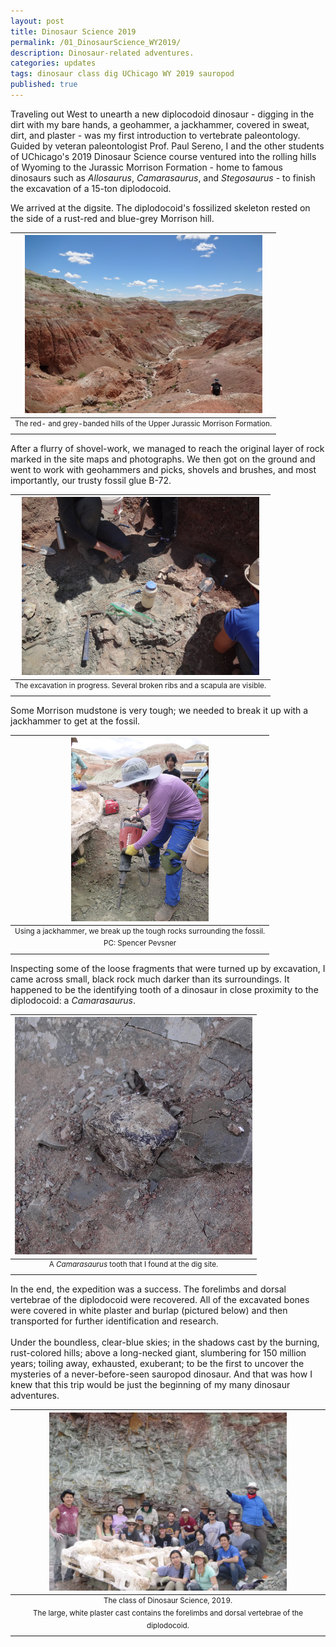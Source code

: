 ```yaml
---
layout: post
title: Dinosaur Science 2019
permalink: /01_DinosaurScience_WY2019/
description: Dinosaur-related adventures.
categories: updates
tags: dinosaur class dig UChicago WY 2019 sauropod
published: true
---
```


Traveling out West to unearth a new diplocodoid dinosaur - digging in the dirt with my bare hands, a geohammer, a jackhammer, covered in sweat, dirt, and plaster - was my first introduction to vertebrate paleontology. Guided by veteran paleontologist Prof. Paul Sereno, I and the other students of UChicago's 2019 Dinosaur Science course ventured into the rolling hills of Wyoming to the Jurassic Morrison Formation - home to famous dinosaurs such as *Allosaurus*, *Camarasaurus*, and *Stegosaurus* - to finish the excavation of a 15-ton diplodocoid.
<br>

We arrived at the digsite. The diplodocoid's fossilized skeleton rested on the side of a rust-red and blue-grey Morrison hill. 

| <img src="/assets/post-imgs/MorrisonHills_WY2019.png" alt="Morrison Formation red hills, WY 2019" width=380px> |
|:--:|
| <sup> The red- and grey-banded hills of the Upper Jurassic Morrison Formation. </sup> |

After a flurry of shovel-work, we managed to reach the original layer of rock marked in the site maps and photographs. We then got on the ground and went to work with geohammers and picks, shovels and brushes, and most importantly, our trusty fossil glue B-72.

| <img src="/assets/post-imgs/DinoInSitu_WY2019.png" alt="Dinosaur in situ, WY 2019" width=380px> |
|:--:|
|<sup> The excavation in progress. Several broken ribs and a scapula are visible. </sup>|

Some Morrison mudstone is very tough; we needed to break it up with a jackhammer to get at the fossil.

| <img src="/assets/post-imgs/DiggingForFossils_WY2019.png" alt="Digging for fossils, WY 2019" width=220px> |
|:--:|
|<sup> Using a jackhammer, we break up the tough rocks surrounding the fossil. <br> PC: Spencer Pevsner </sup>|

Inspecting some of the loose fragments that were turned up by excavation, I came across small, black rock much darker than its surroundings. It happened to be the identifying tooth of a dinosaur in close proximity to the diplodocoid: a *Camarasaurus*.

| <img src="/assets/post-imgs/CamarasaurusTooth_WY2019.png" alt="Camarasaurus tooth, WY 2019" width=380px> |
|:--:|
|<sup> A *Camarasaurus* tooth that I found at the dig site. </sup>|

In the end, the expedition was a success. The forelimbs and dorsal vertebrae of the diplodocoid were recovered. All of the excavated bones were covered in white plaster and burlap (pictured below) and then transported for further identification and research. 
<br> <br>
Under the boundless, clear-blue skies; in the shadows cast by the burning, rust-colored hills; above a long-necked giant, slumbering for 150 million years; toiling away, exhausted, exuberant; to be the first to uncover the mysteries of a never-before-seen sauropod dinosaur. And that was how I knew that this trip would be just the beginning of my many dinosaur adventures.

| <img src="/assets/post-imgs/DinoSci_WY2019_1.png" alt="Dinosaur Science Class, WY 2019" width=380px> |
|:--:|
|<sup> The class of Dinosaur Science, 2019. <br> The large, white plaster cast contains the forelimbs and dorsal vertebrae of the diplodocoid. </sup>|

